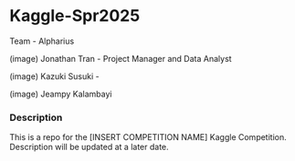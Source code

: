 # Kaggle-Spr2025
Team - Alpharius

(image)
Jonathan Tran - Project Manager and Data Analyst

(image)
Kazuki Susuki - 

(image)
Jeampy Kalambayi

### Description
This is a repo for the [INSERT COMPETITION NAME] Kaggle Competition. Description will be updated at a later date.
